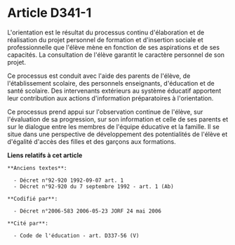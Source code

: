 # Article D341-1

L'orientation est le résultat du processus continu d'élaboration et de réalisation du projet personnel de formation et
d'insertion sociale et professionnelle que l'élève mène en fonction de ses aspirations et de ses capacités. La consultation
de l'élève garantit le caractère personnel de son projet.

Ce processus est conduit avec l'aide des parents de l'élève, de l'établissement scolaire, des personnels enseignants,
d'éducation et de santé scolaire. Des intervenants extérieurs au système éducatif apportent leur contribution aux actions
d'information préparatoires à l'orientation.

Ce processus prend appui sur l'observation continue de l'élève, sur l'évaluation de sa progression, sur son information et
celle de ses parents et sur le dialogue entre les membres de l'équipe éducative et la famille. Il se situe dans une
perspective de développement des potentialités de l'élève et d'égalité d'accès des filles et des garçons aux formations.

**Liens relatifs à cet article**

	**Anciens textes**:

	  - Décret n°92-920 1992-09-07 art. 1
	  - Décret n°92-920 du 7 septembre 1992 - art. 1 (Ab)

	**Codifié par**:

	  - Décret n°2006-583 2006-05-23 JORF 24 mai 2006

	**Cité par**:

	  - Code de l'éducation - art. D337-56 (V)
